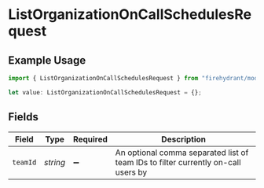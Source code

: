 # ListOrganizationOnCallSchedulesRequest

## Example Usage

```typescript
import { ListOrganizationOnCallSchedulesRequest } from "firehydrant/models/operations";

let value: ListOrganizationOnCallSchedulesRequest = {};
```

## Fields

| Field                                                                             | Type                                                                              | Required                                                                          | Description                                                                       |
| --------------------------------------------------------------------------------- | --------------------------------------------------------------------------------- | --------------------------------------------------------------------------------- | --------------------------------------------------------------------------------- |
| `teamId`                                                                          | *string*                                                                          | :heavy_minus_sign:                                                                | An optional comma separated list of team IDs to filter currently on-call users by |